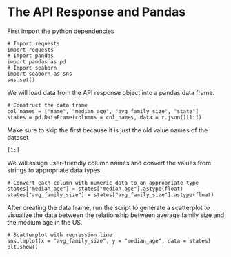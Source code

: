 # The API Response and Pandas

First import the python dependencies

    # Import requests
    import requests
    # Import pandas
    import pandas as pd
    # Import seaborn
    import seaborn as sns
    sns.set()

We will load data from the API response object into a pandas data frame.


    # Construct the data frame
    col_names = ["name", "median_age", "avg_family_size", "state"]
    states = pd.DataFrame(columns = col_names, data = r.json()[1:])

Make sure to skip the first because it is just the old value names of the dataset

    [1:]

We will assign user-friendly column names and convert the values from strings to appropriate data types.


    # Convert each column with numeric data to an appropriate type
    states["median_age"] = states["median_age"].astype(float)
    states["avg_family_size"] = states["avg_family_size"].astype(float)


After creating the data frame, run the script to generate a scatterplot to visualize the data between the relationship between average family size and the medium age in the US.

    # Scatterplot with regression line
    sns.lmplot(x = "avg_family_size", y = "median_age", data = states)
    plt.show()